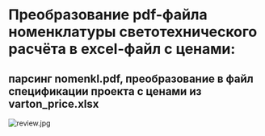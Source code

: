 # Преобразование pdf-файла номенклатуры светотехнического расчёта в excel-файл с ценами:
## парсинг nomenkl.pdf, преобразование в файл спецификации проекта с ценами из varton_price.xlsx

![review.jpg](https://github.com/falcon-90125/Nomenklatura_STR_VARTON/blob/main/review.jpg)
